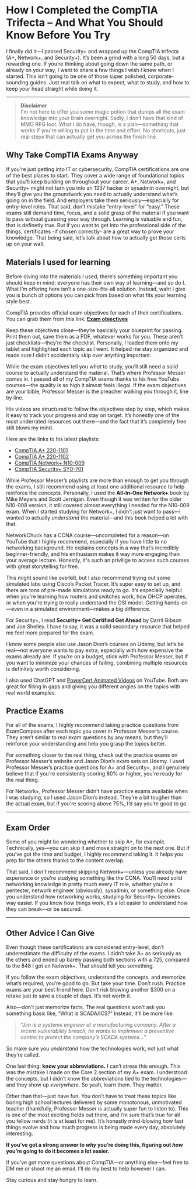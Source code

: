# How I Completed the CompTIA Trifecta – And What You Should Know Before You Try

I finally did it—I passed Security+ and wrapped up the CompTIA trifecta (A+, Network+, and Security+). It’s been a grind with a long 50 days, but a rewarding one. If you’re thinking about going down the same path, or already on your way, I want to share a few things I wish I knew when I started. This isn’t going to be one of those super polished, corporate-sounding guides. Just real talk on what to expect, what to study, and how to keep your head straight while doing it.

---

> **Disclaimer**  
I'm not here to offer you some magic potion that dumps all the exam knowledge into your brain overnight. Sadly, I don’t have that kind of MMO RPG loot. What I do have, though, is a plan—something that works if you're willing to put in the time and effort. No shortcuts, just real steps that can actually get you across the finish line.

## Why Take CompTIA Exams Anyway

If you're just getting into IT or cybersecurity, CompTIA certifications are one of the best places to start. They cover a wide range of foundational topics that you'll keep building on throughout your career. A+, Network+, and Security+ might not turn you into an 1337 hacker or sysadmin overnight, but they’ll give you the groundwork you need to actually understand what’s going on in the field. And employers take them seriously—especially for entry-level roles. That said, don’t mistake “entry-level” for “easy.” These exams still demand time, focus, and a solid grasp of the material if you want to pass without guessing your way through. Learning is valuable and fun, that is definetly true. But if you want to get into the professional side of the things, certificates -if chosen correctly- are a great way to prove your knowledge. That being said, let’s talk about how to actually get those certs up on your wall.

## Materials I used for learning

Before diving into the materials I used, there’s something important you should keep in mind: everyone has their own way of learning—and so do I. What I’m offering here isn’t a one-size-fits-all solution. Instead, waht I give you is bunch of options you can pick from based on what fits your learning style best.

CompTIA provides official exam objectives for each of their certifications. You can grab them from this link: **[Exam objectives](https://www.comptia.org/en-us/certifications/security/#objectives)**

Keep these objectives close—they’re basically your blueprint for passing. Print them out, save them as a PDF, whatever works for you. These aren’t just checklists—they’re *the* checklist. Personally, I loaded them onto my tablet and highlighted each topic as I went. It helped me stay organized and made sure I didn’t accidentally skip over anything important.

While the exam objectives tell you *what* to study, you’ll still need a solid course to actually understand the material. That’s where Professor Messer comes in. I passed all of my CompTIA exams thanks to his free YouTube courses—the quality is so high it almost feels illegal. If the exam objectives are your bible, Professor Messer is the preacher walking you through it, line by line.

His videos are structured to follow the objectives step by step, which makes it easy to track your progress and stay on target. It’s honestly one of the most underrated resources out there—and the fact that it’s completely free still blows my mind.

Here are the links to his latest playlists:

- [CompTIA A+ 220-1101](https://www.youtube.com/playlist?list=PLG49S3nxzAnnes8ZGI-OBlKEukHCX46N8)  
- [CompTIA A+ 220-1102](https://www.youtube.com/playlist?list=PLG49S3nxzAnna96gzhJrzkii4hH_mgW4b)  
- [CompTIA Network+ N10-009](https://www.youtube.com/playlist?list=PLG49S3nxzAnl_tQe3kvnmeMid0mjF8Le8)  
- [CompTIA Security+ SY0-701](https://www.youtube.com/playlist?list=PLG49S3nxzAnl4QDVqK-hOnoqcSKEIDDuv)

While Professor Messer’s playlists are more than enough to get you through the exams, I still recommend using at least one additional resource to help reinforce the concepts. Personally, I used the **All-In-One Network+** book by Mike Meyers and Scott Jernigan. Even though it was written for the older N10-008 version, it still covered almost everything I needed for the N10-009 exam. When I started studying for Network+, I didn’t just want to pass—I wanted to actually *understand* the material—and this book helped a lot with that. 

NetworkChuck has a CCNA course—uncompleted for a reason—on YouTube that I highly recommend, especially if you have little to no networking background. He explains concepts in a way that’s incredibly beginner-friendly, and his enthusiasm makes it way more engaging than your average lecture. Honestly, it's such an privilige to access such courses with great storytelling for free.

This might sound like overkill, but I also recommend trying out some simulated labs using Cisco’s Packet Tracer. It’s super easy to set up, and there are tons of pre-made simulations ready to go. It’s especially helpful when you're learning how routers and switches work, how DHCP operates, or when you're trying to really understand the OSI model. Getting hands-on—even in a simulated environment—makes a big difference.

For Security+, I read **Security+ Get Certified Get Ahead** by Darril Gibson and Joe Shelley. I have to say, it was a solid secondary resource that helped me feel more prepared for the exam.

I know some people also use Jason Dion’s courses on Udemy, but let’s be real—not everyone wants to pay extra, especially with how expensive the exams already are. If you’re on a budget, stick with Professor Messer, but if you want to minimize your chances of failing, combining multiple resources is definitely worth considering.

I also used ChatGPT and [PowerCert Animated Videos](https://www.youtube.com/@PowerCertAnimatedVideos) on YouTube. Both are great for filling in gaps and giving you different angles on the topics with real world examples.

## Practice Exams

For all of the exams, I highly recommend taking practice questions from ExamCompass after each topic you cover in Professor Messer’s course. They aren’t similar to real exam questions by any means, but they’ll reinforce your understanding and help you grasp the topics better.

For something closer to the real thing, check out the practice exams on Professor Messer’s website and Jason Dion’s exam sets on Udemy. I used Professor Messer’s practice questions for A+ and Security+, and I genuinely believe that if you're consistently scoring 80% or higher, you're ready for the real thing.

For Network+, Professor Messer didn’t have practice exams available when I was studying, so I used Jason Dion’s instead. They’re a bit tougher than the actual exam, but if you're scoring above 75%, I’d say you’re good to go.

---

## Exam Order

Some of you might be wondering whether to skip A+, for example. Technically, yes—you can skip it and move straight on to the next one. But if you’ve got the time and budget, I highly recommend taking it. It helps you prep for the others thanks to the content overlap.

That said, I *don’t* recommend skipping Network+—unless you already have experience or you're studying something like the CCNA. You’ll need solid networking knowledge in pretty much every IT role, whether you're a pentester, network engineer (obviously), sysadmin, or something else. Once you understand how networking works, studying for Security+ becomes way easier. If you know how things work, it’s a lot easier to understand how they can break—or be secured.

---

## Other Advice I Can Give

Even though these certifications are considered entry-level, don’t underestimate the difficulty of the exams. I didn’t take A+ as seriously as the others and ended up barely passing both sections with a 725, compared to the 848 I got on Network+. That should tell you something.

If you follow the exam objectives, understand the concepts, and memorize what’s required, you’re good to go. But take your time. Don’t rush. Practice exams are your best friend here. Don’t risk blowing another \$300 on a retake just to save a couple of days. It’s not worth it.

Also—don’t just memorize facts. The real questions won’t ask you something basic like, “What is SCADA/ICS?” Instead, it'll be more like:

> *“Jim is a systems engineer at a manufacturing company. After a recent vulnerability breach, he wants to implement a preventive control to protect the company’s SCADA systems…”*

So make sure you *understand* how the technologies work, not just what they’re called.

One last thing: **know your abbreviations.** I can’t stress this enough. This was the mistake I made on the Core 2 section of my A+ exam. I understood the concepts, but I didn’t know the abbreviations tied to the technologies—and they show up *everywhere*. So yeah, learn them. They matter.

Other than that—just have fun. You don’t have to treat these topics like boring high school lectures delivered by some monotonous, unmotivated teacher (thankfully, Professor Messer is actually super fun to listen to). This is one of the most exciting fields out there, and I’m sure that’s true for all you fellow nerds (it is at least for me). It’s honestly mind-blowing how fast things evolve and how much progress is being made every day, absolutely interesting.

**If you’ve got a strong answer to *why* you’re doing this, figuring out *how* you’re going to do it becomes a lot easier.**

If you’ve got more questions about CompTIA—or anything else—feel free to DM me or shoot me an email. I’ll do my best to help however I can.

Stay curious and stay hungry to learn.